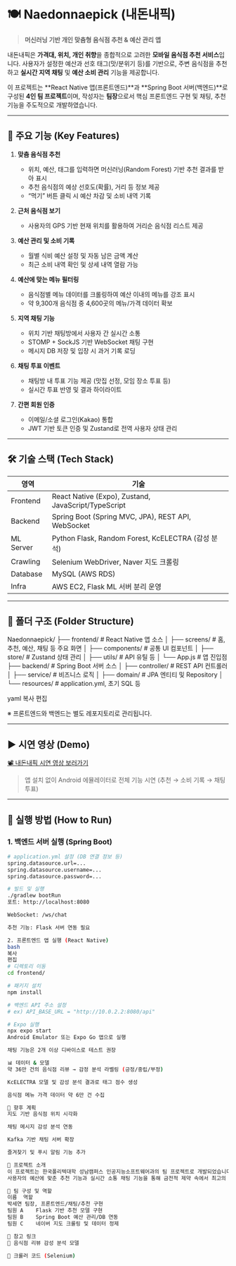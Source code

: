 # 🍽️ Naedonnaepick (내돈내픽)

> **머신러닝 기반 개인 맞춤형 음식점 추천 & 예산 관리 앱**

내돈내픽은 **가격대, 위치, 개인 취향**을 종합적으로 고려한 **모바일 음식점 추천 서비스**입니다. 사용자가 설정한 예산과 선호 태그(맛/분위기 등)를 기반으로, 주변 음식점을 추천하고 **실시간 지역 채팅** 및 **예산 소비 관리** 기능을 제공합니다.

이 프로젝트는 **React Native 앱(프론트엔드)**과 **Spring Boot 서버(백엔드)**로 구성된 **4인 팀 프로젝트**이며, 작성자는 **팀장**으로서 핵심 프론트엔드 구현 및 채팅, 추천 기능을 주도적으로 개발하였습니다.

---

## 📌 주요 기능 (Key Features)

1. **맞춤 음식점 추천**
   - 위치, 예산, 태그를 입력하면 머신러닝(Random Forest) 기반 추천 결과를 받아 표시
   - 추천 음식점의 예상 선호도(확률), 거리 등 정보 제공
   - “먹기” 버튼 클릭 시 예산 차감 및 소비 내역 기록

2. **근처 음식점 보기**
   - 사용자의 GPS 기반 현재 위치를 활용하여 거리순 음식점 리스트 제공

3. **예산 관리 및 소비 기록**
   - 월별 식비 예산 설정 및 자동 남은 금액 계산
   - 최근 소비 내역 확인 및 상세 내역 열람 가능

4. **예산에 맞는 메뉴 필터링**
   - 음식점별 메뉴 데이터를 크롤링하여 예산 이내의 메뉴를 강조 표시
   - 약 9,300개 음식점 중 4,600곳의 메뉴/가격 데이터 확보

5. **지역 채팅 기능**
   - 위치 기반 채팅방에서 사용자 간 실시간 소통
   - STOMP + SockJS 기반 WebSocket 채팅 구현
   - 메시지 DB 저장 및 입장 시 과거 기록 로딩

6. **채팅 투표 이벤트**
   - 채팅방 내 투표 기능 제공 (맛집 선정, 모임 장소 투표 등)
   - 실시간 투표 반영 및 결과 하이라이트

7. **간편 회원 인증**
   - 이메일/소셜 로그인(Kakao) 통합
   - JWT 기반 토큰 인증 및 Zustand로 전역 사용자 상태 관리

---

## 🛠️ 기술 스택 (Tech Stack)

| 영역        | 기술                                                |
|-------------|-----------------------------------------------------|
| Frontend    | React Native (Expo), Zustand, JavaScript/TypeScript |
| Backend     | Spring Boot (Spring MVC, JPA), REST API, WebSocket |
| ML Server   | Python Flask, Random Forest, KcELECTRA (감성 분석) |
| Crawling    | Selenium WebDriver, Naver 지도 크롤링              |
| Database    | MySQL (AWS RDS)                                     |
| Infra       | AWS EC2, Flask ML 서버 분리 운영                    |

---

## 📁 폴더 구조 (Folder Structure)

Naedonnaepick/
├── frontend/ # React Native 앱 소스
│ ├── screens/ # 홈, 추천, 예산, 채팅 등 주요 화면
│ ├── components/ # 공통 UI 컴포넌트
│ ├── store/ # Zustand 상태 관리
│ ├── utils/ # API 유틸 등
│ └── App.js # 앱 진입점
├── backend/ # Spring Boot 서버 소스
│ ├── controller/ # REST API 컨트롤러
│ ├── service/ # 비즈니스 로직
│ ├── domain/ # JPA 엔티티 및 Repository
│ └── resources/ # application.yml, 초기 SQL 등

yaml
복사
편집

※ 프론트엔드와 백엔드는 별도 레포지토리로 관리됩니다.

---

## ▶️ 시연 영상 (Demo)

[📽️ 내돈내픽 시연 영상 보러가기](https://your-demo-link.com)  
> 앱 설치 없이 Android 에뮬레이터로 전체 기능 시연 (추천 → 소비 기록 → 채팅 투표)

---

## 🚀 실행 방법 (How to Run)

### 1. 백엔드 서버 실행 (Spring Boot)

```bash
# application.yml 설정 (DB 연결 정보 등)
spring.datasource.url=...
spring.datasource.username=...
spring.datasource.password=...

# 빌드 및 실행
./gradlew bootRun
포트: http://localhost:8080

WebSocket: /ws/chat

추천 기능: Flask 서버 연동 필요

2. 프론트엔드 앱 실행 (React Native)
bash
복사
편집
# 디렉토리 이동
cd frontend/

# 패키지 설치
npm install

# 백엔드 API 주소 설정
# ex) API_BASE_URL = "http://10.0.2.2:8080/api"

# Expo 실행
npx expo start
Android Emulator 또는 Expo Go 앱으로 실행

채팅 기능은 2개 이상 디바이스로 테스트 권장

📊 데이터 & 모델
약 36만 건의 음식점 리뷰 → 감정 분석 라벨링 (긍정/중립/부정)

KcELECTRA 모델 및 감성 분석 결과로 태그 점수 생성

음식점 메뉴 가격 데이터 약 6만 건 수집

🧠 향후 계획
지도 기반 음식점 위치 시각화

채팅 메시지 감성 분석 연동

Kafka 기반 채팅 서버 확장

즐겨찾기 및 푸시 알림 기능 추가

📌 프로젝트 소개
이 프로젝트는 한국폴리텍대학 성남캠퍼스 인공지능소프트웨어과의 팀 프로젝트로 개발되었습니다.
사용자의 예산에 맞춘 추천 기능과 실시간 소통 채팅 기능을 통해 금전적 제약 속에서 최고의 선택을 돕는 앱을 목표로 삼고 있습니다.

👤 팀 구성 및 역할
이름	역할
박세연	팀장, 프론트엔드/채팅/추천 구현
팀원 A	Flask 기반 추천 모델 구현
팀원 B	Spring Boot 예산 관리/DB 연동
팀원 C	네이버 지도 크롤링 및 데이터 정제

📎 참고 링크
🧠 음식점 리뷰 감성 분석 모델

📂 크롤러 코드 (Selenium)
